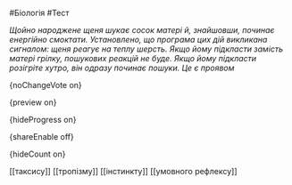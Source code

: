 #Біологія #Тест

*Щойно народжене щеня шукає сосок матері й, знайшовши, починає енергійно смоктати. Установлено, що програма цих дій викликана сигналом: щеня реагує на теплу шерсть. Якщо йому підкласти замість матері грілку, пошукових реакцій не буде. Якщо йому підкласти розігріте хутро, він одразу починає пошуки. Це є проявом*

{noChangeVote on}

{preview on}

{hideProgress on}

{shareEnable off}

{hideCount on}

[[таксису]]
[[тропізму]]
[[інстинкту]]
[[умовного рефлексу]]
